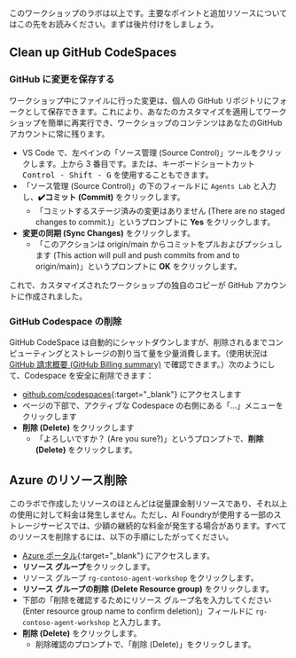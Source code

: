 このワークショップのラボは以上です。主要なポイントと追加リソースについてはこの先をお読みください。まずは後片付けをしましょう。

## Clean up GitHub CodeSpaces

### GitHub に変更を保存する

ワークショップ中にファイルに行った変更は、個人の GitHub リポジトリにフォークとして保存できます。これにより、あなたのカスタマイズを適用してワークショップを簡単に再実行でき、ワークショップのコンテンツはあなたのGitHubアカウントに常に残ります。

* VS Code で、左ペインの「ソース管理 (Source Control)」ツールをクリックします。上から 3 番目です。または、キーボードショートカット <kbd>Control - Shift - G</kbd> を使用することもできます。
* 「ソース管理 (Source Control)」の下のフィールドに `Agents Lab` と入力し、**✔️コミット (Commit)** をクリックします。
  * 「コミットするステージ済みの変更はありません (There are no staged changes to commit.)」というプロンプトに **Yes** をクリックします。
* **変更の同期 (Sync Changes)** をクリックします。
  * 「このアクションは origin/main からコミットをプルおよびプッシュします (This action will pull and push commits from and to origin/main)」というプロンプトに **OK** をクリックします。

これで、カスタマイズされたワークショップの独自のコピーが GitHub アカウントに作成されました。

### GitHub Codespace の削除

GitHub CodeSpace は自動的にシャットダウンしますが、削除されるまでコンピューティングとストレージの割り当て量を少量消費します。（使用状況は [GitHub 請求概要 (GitHub Billing summary)](https://github.com/settings/billing/summary) で確認できます。）次のようにして、Codespace を安全に削除できます：

* [github.com/codespaces](https://github.com/codespaces){:target="_blank"} にアクセスします
* ページの下部で、アクティブな Codespace の右側にある「...」メニューをクリックします
* **削除 (Delete)** をクリックします
  * 「よろしいですか？ (Are you sure?)」というプロンプトで、**削除 (Delete)** をクリックします。

## Azure のリソース削除

このラボで作成したリソースのほとんどは従量課金制リソースであり、それ以上の使用に対して料金は発生しません。ただし、AI Foundryが使用する一部のストレージサービスでは、少額の継続的な料金が発生する場合があります。すべてのリソースを削除するには、以下の手順にしたがってください。

* [Azure ポータル](https://portal.azure.com){:target="_blank"} にアクセスします。
* **リソース グループ**をクリックします。
* リソース グループ `rg-contoso-agent-workshop` をクリックします。
* **リソース グループの削除 (Delete Resource group)** をクリックします。
* 下部の「削除を確認するためにリソース グループ名を入力してください (Enter resource group name to confirm deletion)」フィールドに `rg-contoso-agent-workshop` と入力します。
* **削除 (Delete)** をクリックします。
  * 削除確認のプロンプトで、「削除 (Delete)」をクリックします。
